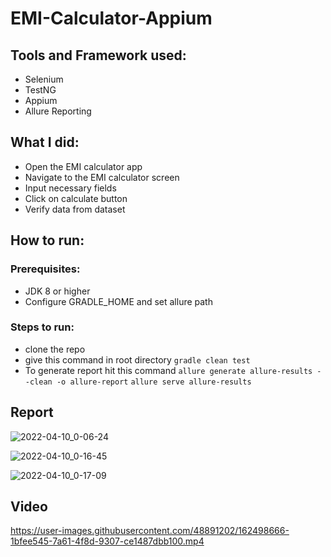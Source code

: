 # EMI-Calculator-Appium
## Tools and Framework used:
- Selenium
- TestNG
- Appium
- Allure Reporting

## What I did:
- Open the EMI calculator app
- Navigate to the EMI calculator screen
- Input necessary fields 
- Click on calculate button
- Verify data from dataset

## How to run:
### Prerequisites: 
- JDK 8 or higher
- Configure GRADLE_HOME and set allure path
### Steps to run:
- clone the repo
- give this command in root directory
  ``` gradle clean test ```
- To generate report hit this command
  ``` allure generate allure-results --clean -o allure-report ```
  ``` allure serve allure-results ```
  
## Report

![2022-04-10_0-06-24](https://user-images.githubusercontent.com/48891202/162586718-1b40dbf1-1efd-4f97-a73d-f5de18599c32.png)

![2022-04-10_0-16-45](https://user-images.githubusercontent.com/48891202/162586711-93923f07-4d87-487c-948d-74faccb5faef.png)

![2022-04-10_0-17-09](https://user-images.githubusercontent.com/48891202/162586734-55aa28de-aeab-410c-9995-d1bd34174f37.png)

## Video

https://user-images.githubusercontent.com/48891202/162498666-1bfee545-7a61-4f8d-9307-ce1487dbb100.mp4




